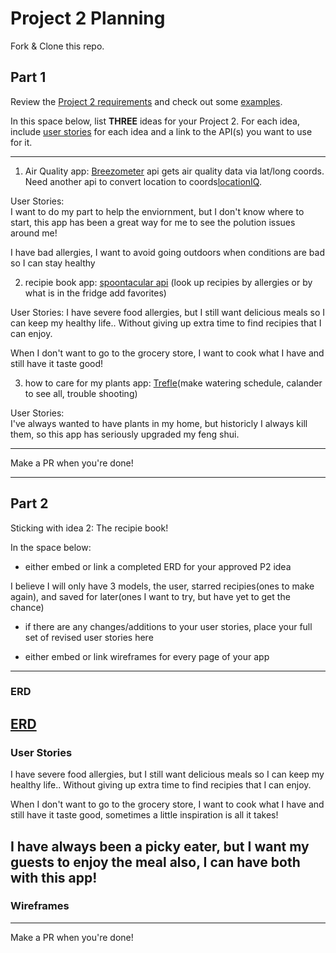 # Project 2 Planning

Fork & Clone this repo.

## Part 1

Review the [Project 2 requirements](https://tmdarneille.gitbook.io/sei-ga-sea/11-projects/project-2#project-feedback-evaluation) and check out some [examples](https://www.google.com/url?q=https://tmdarneille.gitbook.io/sei-ga-sea/11-projects/past-projects/project2&sa=D&source=calendar&ust=1597596784944000&usg=AOvVaw1ihTzKFunxKsL2f6sIYdlC).

In this space below, list **THREE** ideas for your Project 2. For each idea, include [user stories](https://revelry.co/user-stories-that-dont-suck/) for each idea and a link to the API(s) you want to use for it.

--------------------------------------------------------
1. Air Quality app: [Breezometer](https://breezometer.com/products/air-quality-api) api gets air quality data via lat/long coords. Need another api to convert location to coords[locationIQ](https://locationiq.com/geocoding).

User Stories:  
I want to do my part to help the enviornment, but I don't know where to start, this app has been a great way for me to see the polution issues around me!    

I have bad allergies, I want to avoid going outdoors when conditions are bad so I can stay healthy


2. recipie book app: [spoontacular api](https://spoonacular.com/food-api) (look up recipies by allergies or by what is in the fridge add favorites)

User Stories: 
I have severe food allergies, but I still want delicious meals so I can keep my healthy life.. Without giving up extra time to find recipies that I can enjoy.  

When I don't want to go to the grocery store, I want to cook what I have and still have it taste good!

3. how to care for my plants app: [Trefle](https://docs.trefle.io/docs/guides/getting-started)(make watering schedule, calander to see all, trouble shooting)

User Stories:  
I've always wanted to have plants in my home, but historicly I always kill them, so this app has seriously upgraded my feng shui. 


---------------------------------------------------------

Make a PR when you're done!

---

## Part 2

Sticking with idea 2: The recipie book!

In the space below:
* either embed or link a completed ERD for your approved P2 idea  

I believe I will only have 3 models, the user, starred recipies(ones to make again), and saved for later(ones I want to try, but have yet to get the chance)
* if there are any changes/additions to your user stories, place your full set of revised user stories here  

* either embed or link wireframes for every page of your app

----------------------------------------------------------
### ERD
[ERD](https://drive.google.com/file/d/194bO54PBr1vQCvrsb4D7uA8LGhyFaNYZ/view?usp=sharing)
----------------------------------------------------------
### User Stories

I have severe food allergies, but I still want delicious meals so I can keep my healthy life.. Without giving up extra time to find recipies that I can enjoy.  

When I don't want to go to the grocery store, I want to cook what I have and still have it taste good, sometimes a little inspiration is all it takes!

I have always been a picky eater, but I want my guests to enjoy the meal also, I can have both with this app!
----------------------------------------------------------
### Wireframes

----------------------------------------------------------

Make a PR when you're done!
